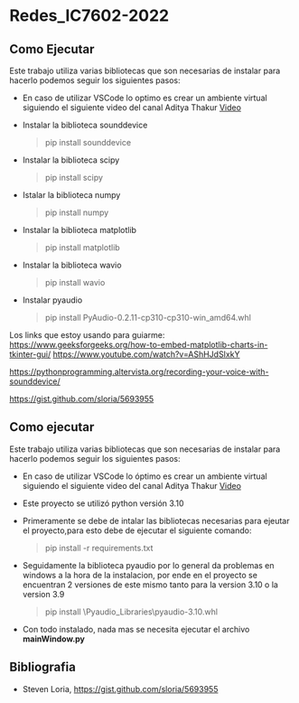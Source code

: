 # Redes_IC7602-2022

## Como Ejecutar
Este trabajo utiliza varias bibliotecas que son necesarias de instalar para hacerlo podemos seguir los siguientes pasos:
- En caso de utilizar VSCode lo optimo es crear un ambiente virtual siguiendo el siguiente video del canal Aditya Thakur
  [Video](https://youtu.be/ThU13tikHQw?t=93)

- Instalar la biblioteca sounddevice 
    > pip install sounddevice
- Instalar la biblioteca scipy
    > pip install scipy
- Istalar la biblioteca numpy
    > pip install numpy
- Instalar la biblioteca matplotlib
    > pip install matplotlib
- Instalar la biblioteca wavio
    > pip install wavio
- Instalar pyaudio
    > pip install PyAudio-0.2.11-cp310-cp310-win_amd64.whl


Los links que estoy usando para guiarme:
https://www.geeksforgeeks.org/how-to-embed-matplotlib-charts-in-tkinter-gui/
https://www.youtube.com/watch?v=AShHJdSIxkY

https://pythonprogramming.altervista.org/recording-your-voice-with-sounddevice/

https://gist.github.com/sloria/5693955

## Como ejecutar

Este trabajo utiliza varias bibliotecas que son necesarias de instalar para hacerlo podemos seguir los siguientes pasos:
- En caso de utilizar VSCode lo óptimo es crear un ambiente virtual siguiendo el siguiente video del canal Aditya Thakur
  [Video](https://youtu.be/ThU13tikHQw?t=93)

- Este proyecto se utilizó python versión 3.10

- Primeramente se debe de intalar las bibliotecas necesarias para ejeutar el proyecto,para esto debe de ejecutar el siguiente comando:
    > pip install -r requirements.txt
- Seguidamente la biblioteca pyaudio por lo general da problemas en windows a la hora de la instalacion, por ende en el proyecto
se encuentran 2 versiones de este mismo tanto para la version 3.10 o la version 3.9 
    > pip install \Pyaudio_Libraries\pyaudio-3.10.whl

- Con todo instalado, nada mas se necesita ejecutar el archivo **mainWindow.py**



## Bibliografia
- Steven Loria, https://gist.github.com/sloria/5693955
